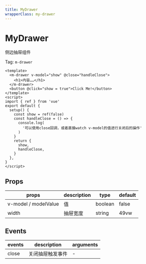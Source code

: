 ```yaml
---
title: MyDrawer
wrapperClass: my-drawer
---
```


# MyDrawer

侧边抽屉组件

Tag: `m-drawer`

```vue demo
<template>
  <m-drawer v-model="show" @close="handleClose">
    <h1>内容……</h1>
  </m-drawer>
  <button @click="show = true">Click Me!</button>
</template>
<script>
import { ref } from 'vue'
export default {
  setup() {
    const show = ref(false)
    const handleClose = () => {
      console.log(
        '可以使用close回调，或者直接watch v-model的值进行关闭后的操作'
      )
    }
    return {
      show,
      handleClose,
    }
  },
}
</script>
```

## Props

| props                | description | type    | default |
| -------------------- | ----------- | ------- | ------- |
| v-model / modelValue | 值          | boolean | false   |
| width                | 抽屉宽度    | string  | 49vw    |

## Events

| events | description      | arguments |
| ------ | ---------------- | --------- |
| close  | 关闭抽屉触发事件 | -         |
